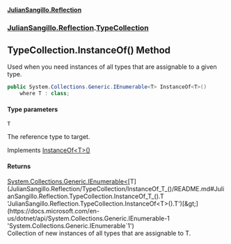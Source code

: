 #### [JulianSangillo.Reflection](JulianSangillo.Reflection/AssemblyInfo.md 'index')
### [JulianSangillo.Reflection](JulianSangillo.Reflection/README.md 'JulianSangillo.Reflection').[TypeCollection](JulianSangillo.Reflection/TypeCollection/README.md 'JulianSangillo.Reflection.TypeCollection')

## TypeCollection.InstanceOf<T>() Method

Used when you need instances of all types that are assignable to a given type.

```csharp
public System.Collections.Generic.IEnumerable<T> InstanceOf<T>()
    where T : class;
```
#### Type parameters

<a name='JulianSangillo.Reflection.TypeCollection.InstanceOf_T_().T'></a>

`T`

The reference type to target.

Implements [InstanceOf&lt;T&gt;()](JulianSangillo.Reflection/ITypeCollection/InstanceOf_T_()/README.md 'JulianSangillo.Reflection.ITypeCollection.InstanceOf<T>()')

#### Returns
[System.Collections.Generic.IEnumerable&lt;](https://docs.microsoft.com/en-us/dotnet/api/System.Collections.Generic.IEnumerable-1 'System.Collections.Generic.IEnumerable`1')[T](JulianSangillo.Reflection/TypeCollection/InstanceOf_T_()/README.md#JulianSangillo.Reflection.TypeCollection.InstanceOf_T_().T 'JulianSangillo.Reflection.TypeCollection.InstanceOf<T>().T')[&gt;](https://docs.microsoft.com/en-us/dotnet/api/System.Collections.Generic.IEnumerable-1 'System.Collections.Generic.IEnumerable`1')  
Collection of new instances of all types that are assignable to T.